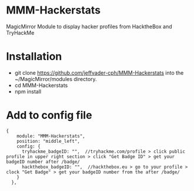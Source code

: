 # MMM-Hackerstats
MagicMirror Module to display hacker profiles from HacktheBox and TryHackMe

# Installation
* git clone https://github.com/jeffvader-cph/MMM-Hackerstats into the ~/MagicMirror/modules directory.
* cd MMM-Hackerstats
* npm install


# Add to config file

    {
        module: "MMM-Hackerstats",
        position: "middle_left",
        config: {
          tryhackme_badgeID: "",  //tryhackme.com/profile > click public profile in upper right section > click "Get Badge ID" > get your badgeID number after /badge/
          hackthebox_badgeID: "",  //hackthebox.eu > go to your profile > clock "Get Badge" > get your badgeID number from the after /badge/
        }
      },
